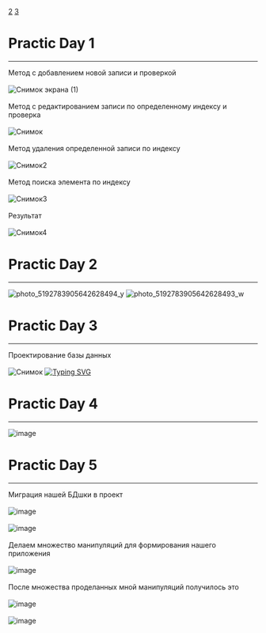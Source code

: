[2](https://github.com/ZhukovaK/Zhukova#practic-day-2)
[3](https://github.com/ZhukovaK/Zhukova#practic-day-3:~:text=Practic%20Day%202-,Practic%20Day%203,-%D0%9F%D1%80%D0%BE%D0%B5%D0%BA%D1%82%D0%B8%D1%80%D0%BE%D0%B2%D0%B0%D0%BD%D0%B8%D0%B5%20%D0%B1%D0%B0%D0%B7%D1%8B%20%D0%B4%D0%B0%D0%BD%D0%BD%D1%8B%D1%85)
# Practic Day 1

-------------------------

Метод с добавлением новой записи и проверкой
<br> </br>
![Снимок экрана (1)](https://user-images.githubusercontent.com/125022562/218084703-6dc03a91-41b9-4988-86ee-48cc781ed1db.png)
<br> </br>
Метод с редактированием записи по определенному индексу и проверка 
<br> </br>
![Снимок](https://user-images.githubusercontent.com/125022562/218085372-7ca0edb0-1e8e-4cac-a719-c8f634eeb2b9.PNG)
<br> </br>
Mетод удаления определенной записи по индексу
<br> </br>
![Снимок2](https://user-images.githubusercontent.com/125022562/218088811-f3820c52-a522-4d8e-a306-df5ed1d0ca9a.PNG)
<br> </br>
Метод поиска элемента по индексу
<br> </br>
![Снимок3](https://user-images.githubusercontent.com/125022562/218089444-cf817589-d636-4fe3-8f32-923e7a10db43.PNG)
<br> </br>
Результат
<br> </br>
![Снимок4](https://user-images.githubusercontent.com/125022562/218090387-5c2ce945-0f32-4b1d-b118-66973198a9b1.PNG)

# Practic Day 2
-------------------------
![photo_5192783905642628494_y](https://user-images.githubusercontent.com/125022562/222718720-4563c3d0-3c8e-456b-8193-99a73bcea3f3.jpg)
![photo_5192783905642628493_w](https://user-images.githubusercontent.com/125022562/222718723-ced8a208-e56e-4346-9295-477fb6fdaf53.jpg)


# Practic Day 3
-------------------------
Проектирование базы данных
<br> </br>
![Снимок](https://user-images.githubusercontent.com/125022562/222713591-9025e2f2-be61-49be-9239-56d97da4916d.PNG)
[![Typing SVG](https://readme-typing-svg.herokuapp.com?color=cd00cd&lines=I+don’t+like+databases)](https://collegetsaritsyno.mskobr.ru/?ysclid=lf2cxo71pr850612693)

# Practic Day 4
-------------------------
![image](https://user-images.githubusercontent.com/125022562/224312192-ca3f6b56-e021-4759-b31e-a68eb515a86b.png)

# Practic Day 5
-------------------------
Миграция нашей БДшки в проект
<br> </br>
![image](https://user-images.githubusercontent.com/125022562/229118224-10e1ef35-b8fc-4ab9-a494-e95966ee7ded.png)
<br> </br>
![image](https://user-images.githubusercontent.com/125022562/229118434-31655237-6f5d-4c56-8c07-2f30873fae6f.png)
<br> </br>
Делаем множество манипуляций для формирования нашего приложения
<br> </br>
![image](https://user-images.githubusercontent.com/125022562/229118692-609d1ca1-6b03-4d9e-bb82-3b256e67f33a.png)
<br> </br>
После множества проделанных мной манипуляций получилось это
<br> </br>
![image](https://user-images.githubusercontent.com/125022562/229118484-cbe1bdb7-8ea5-4a7b-a513-74cdc6f79dca.png)
<br> </br>
![image](https://user-images.githubusercontent.com/125022562/229118636-4a49a900-9cd7-4c64-9a59-d171d20ef9a2.png)


